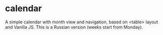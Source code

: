 # calendar
A simple calendar with month view and navigation, based on \<table> layout and Vanilla JS.
This is a Russian version (weeks start from Monday).
